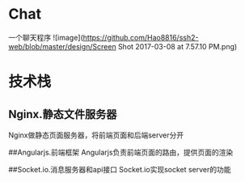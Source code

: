 # Chat
一个聊天程序
![image](https://github.com/Hao8816/ssh2-web/blob/master/design/Screen Shot 2017-03-08 at 7.57.10 PM.png)


# 技术栈

## Nginx.静态文件服务器
Nginx做静态页面服务器，将前端页面和后端server分开

##Angularjs.前端框架
Angularjs负责前端页面的路由，提供页面的渲染


##Socket.io.消息服务器和api接口
Socket.io实现socket server的功能




